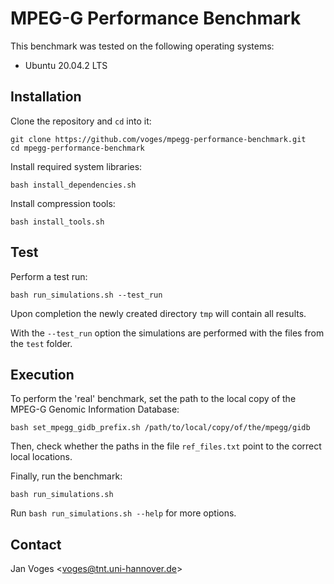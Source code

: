 # MPEG-G Performance Benchmark

This benchmark was tested on the following operating systems:

- Ubuntu 20.04.2 LTS

## Installation

Clone the repository and ``cd`` into it:

    git clone https://github.com/voges/mpegg-performance-benchmark.git
    cd mpegg-performance-benchmark

Install required system libraries:

    bash install_dependencies.sh

Install compression tools:

    bash install_tools.sh

## Test

Perform a test run:

    bash run_simulations.sh --test_run

Upon completion the newly created directory ``tmp`` will contain all results.

With the ``--test_run`` option the simulations are performed with the files from the ``test`` folder.

## Execution

To perform the 'real' benchmark, set the path to the local copy of the MPEG-G Genomic Information Database:

    bash set_mpegg_gidb_prefix.sh /path/to/local/copy/of/the/mpegg/gidb

Then, check whether the paths in the file ``ref_files.txt`` point to the correct local locations.

Finally, run the benchmark:

    bash run_simulations.sh

Run ``bash run_simulations.sh --help`` for more options.

## Contact

Jan Voges <[voges@tnt.uni-hannover.de](mailto:voges@tnt.uni-hannover.de)>
